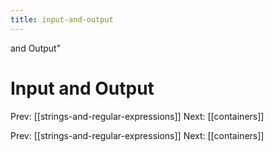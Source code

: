 ```yaml
---
title: input-and-output
---
```


and Output\"

# Input and Output

Prev: \[\[strings-and-regular-expressions\]\] Next: \[\[containers\]\]

Prev: \[\[strings-and-regular-expressions\]\] Next: \[\[containers\]\]
